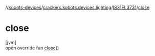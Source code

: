 //[kobots-devices](../../../index.md)/[crackers.kobots.devices.lighting](../index.md)/[IS31FL3731](index.md)/[close](close.md)

# close

[jvm]\
open override fun [close](close.md)()
